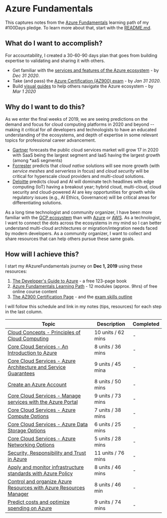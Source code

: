 # Azure Fundamentals

This captures notes from the [Azure Fundamentals](https://docs.microsoft.com/en-us/learn/paths/azure-fundamentals/?WT.mc_id=azurelearning-github-ninarasi) learning path of my #100Days pledge. To learn more about that, start with the  [README.md](README.md). 

## What do I want to accomplish?

For accountability, I created a 30-60-90 days plan that goes from building expertise to validating and sharing it with others.

 * Get familiar with the [services and features of the Azure ecosystem](https://docs.microsoft.com/en-us/azure/?WT.mc_id=azurelearning-github-ninarasi) - by *Dec 31 2020*.
 * Take (and pass) the [Azure Certification (AZ900) exam](https://docs.microsoft.com/en-us/learn/certifications/exams/az-900?WT.mc_id=azurelearning-github-ninarasi) - by *Jan 31 2020*.
 * Build [visual guides](https://twitter.com/nitya/status/1182441502078918656) to help others navigate the Azure ecosystem - by *Mar 1 2020*


## Why do I want to do this?

As we enter the final weeks of 2019, we are seeing predictions on the demand and focus for cloud computing platforms in 2020 and beyond -- making it critical for _all_ developers and technologists to have an educated understanding of the ecosystems, and depth of expertise in some relevant topics for professional career advancement.

 * [Gartner](https://www.gartner.com/en/newsroom/press-releases/2019-11-13-gartner-forecasts-worldwide-public-cloud-revenue-to-grow-17-percent-in-2020) forecasts the public cloud services market will grow 17 in 2020 with SaaS being the largest segment and IaaS having the largest growth (among *aaS segments)
 * [Forrester](https://www.forbes.com/sites/forrester/2019/11/26/predictions-2020-cloud-computing-sees-new-alliances-and-new-security-concerns/#21d1f66126e2) predicts that _cloud native_ solutions will see more growth (with _service meshes_ and _serverless_ in focus) and _cloud security_ will be critical for hyperscale cloud providers and multi-cloud solutions.
 * [Deloitte](https://www2.deloitte.com/us/en/pages/technology-media-and-telecommunications/articles/technology-industry-outlook.html) predicts cloud and AI will dominate tech headlines with edge computing (IoT) having a breakout year; hybrid cloud, multi-cloud, cloud security and cloud-powered AI are key opportunities for growth while regulatory issues (e.g., AI Ethics, Governance) will be critical areas for differentiating solutions.

As a long time technologist and community organizer, I have been more familiar with the [GCP ecosystem](https://cloud.google.com) than with [Azure](https://docs.microsoft.com/en-us/azure/?WT.mc_id=azurelearning-github-ninarasi) or [AWS](https://aws.amazon.com). As a technologist, I want to connect the dots across the ecosystems in my mind so I can better understand multi-cloud architectures or migration/integration needs faced by modern developers. As a community organizer, I want to collect and share resources that can help others pursue these same goals.

## How will I achieve this?

I start my #AzureFundamentals journey on **Dec 1, 2019** using these resources:

1. [The Developer's Guide to Azure](https://azure.microsoft.com/en-us/campaigns/developer-guide/?WT.mc_id=azurelearning-github-ninarasi) - a free 123-page book
2. [Azure Fundamentals Learning Path](https://docs.microsoft.com/en-us/learn/paths/azure-fundamentals/) - 12 modules (approx. 9hrs) of free online course content
3. [The AZ900 Certification Page](https://docs.microsoft.com/en-us/learn/certifications/exams/az-900) - and the [exam skills outline](https://query.prod.cms.rt.microsoft.com/cms/api/am/binary/RE3VwUY)

I will follow this schedule and link in my notes (tips, resources) for each step in the last column.

| Topic  | Description  | Completed |
| ---- | ------ | ---------- |
|  [Cloud Concepts - Principles of Cloud Computing](https://docs.microsoft.com/en-us/learn/modules/principles-cloud-computing/index?WT.mc_id=azurelearning-github-ninarasi)    |  10 units / 62 mins      |   -         |
| [Core Cloud Services - An Introduction to Azure](https://docs.microsoft.com/en-us/learn/modules/welcome-to-azure/index?WT.mc_id=azurelearning-github-ninarasi) | 8 units / 36 mins | - |
| [Core Cloud Services - Azure Architecture and Service Guarantees ](https://docs.microsoft.com/en-us/learn/modules/explore-azure-infrastructure/index) | 9 units / 45 mina | - |
| [Create an Azure Account](https://docs.microsoft.com/en-us/learn/modules/create-an-azure-account/index?WT.mc_id=azurelearning-github-ninarasi) | 8 units / 50 mins | - |
| [Core Cloud Services - Manage services with the Azure Portal](https://docs.microsoft.com/en-us/learn/modules/tour-azure-portal/index?WT.mc_id=azurelearning-github-ninarasi) | 9 units / 73 mins  | - |
| [Core Cloud Services - Azure Compute Options](https://docs.microsoft.com/en-us/learn/modules/intro-to-azure-compute/index?WT.mc_id=azurelearning-github-ninarasi) | 7 units / 38 mins | - |
| [Core Cloud Services - Azure Data Storage Options](https://docs.microsoft.com/en-us/learn/modules/intro-to-data-in-azure/index?WT.mc_id=azurelearning-github-ninarasi)  | 6 units / 25 mins | - |
| [Core Cloud Services - Azure Networking Options](https://docs.microsoft.com/en-us/learn/modules/intro-to-azure-networking/index?WT.mc_id=azurelearning-github-ninarasi)  | 5 units / 28 mins | - |
| [Security, Responsibility and Trust in Azure](https://docs.microsoft.com/en-us/learn/modules/intro-to-security-in-azure/index?WT.mc_id=azurelearning-github-ninarasi)  |  11 units / 76 mins | - |
| [Apply and monitor infrastructure standards with Azure Policy ](https://docs.microsoft.com/en-us/learn/modules/intro-to-governance/index?WT.mc_id=azurelearning-github-ninarasi)  | 8 units / 46 mins  | - |
| [Control and organize Azure Resources with Azure Resources Manager ](https://docs.microsoft.com/en-us/learn/modules/control-and-organize-with-azure-resource-manager/index?WT.mc_id=azurelearning-github-ninarasi)  | 8 units / 46 min  | - |
| [Predict costs and optimize spending on Azure](https://docs.microsoft.com/en-us/learn/modules/predict-costs-and-optimize-spending/index?WT.mc_id=azurelearning-github-ninarasi)  | 9 units / 74 mins | - |